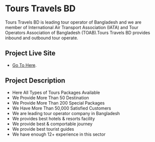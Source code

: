 # Tours Travels BD

Tours Travels BD is leading tour operator of Bangladesh and we are member of International Air Transport Association (IATA) and Tour Operators Association of Bangladesh (TOAB).Tours Travels BD provides inbound and outbound tour operate.

## Project Live Site

- [Go To Here](https://tours-travels-bd.web.app/).

## Project Description

- Here All Types of Tours Packages Available
- We Provide More Than 50 Destination
- We Provide More Than 200 Special Packages
- We Have More Than 50,000 Satisfied Customers
- We are leading tour operator company in Bangladesh
- We provides best hotels & resorts facility
- We provide best & comportable journey
- We provide best tourist guides
- We have enough 12+ experience in this sector
